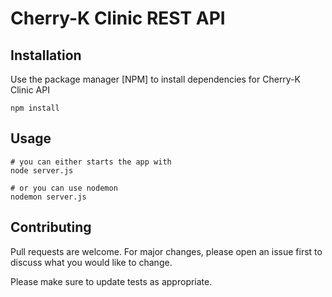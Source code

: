 # Cherry-K Clinic REST API

## Installation

Use the package manager [NPM] to install dependencies for Cherry-K Clinic API

```nodejs
npm install 
```

## Usage

```nodejs 
# you can either starts the app with 
node server.js

# or you can use nodemon 
nodemon server.js
```

## Contributing

Pull requests are welcome. For major changes, please open an issue first
to discuss what you would like to change.

Please make sure to update tests as appropriate.
